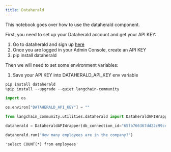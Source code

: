 ```yaml
---
title: Dataherald
---
```


This notebook goes over how to use the dataherald component.

First, you need to set up your Dataherald account and get your API KEY:

1. Go to dataherald and sign up [here](https://www.dataherald.com/)
2. Once you are logged in your Admin Console, create an API KEY
3. pip install dataherald

Then we will need to set some environment variables:

1. Save your API KEY into DATAHERALD_API_KEY env variable

```python
pip install dataherald
%pip install --upgrade --quiet langchain-community
```

```python
import os

os.environ["DATAHERALD_API_KEY"] = ""
```

```python
from langchain_community.utilities.dataherald import DataheraldAPIWrapper
```

```python
dataherald = DataheraldAPIWrapper(db_connection_id="65fb766367dd22c99ce1a12d")
```

```python
dataherald.run("How many employees are in the company?")
```

```output
'select COUNT(*) from employees'
```
